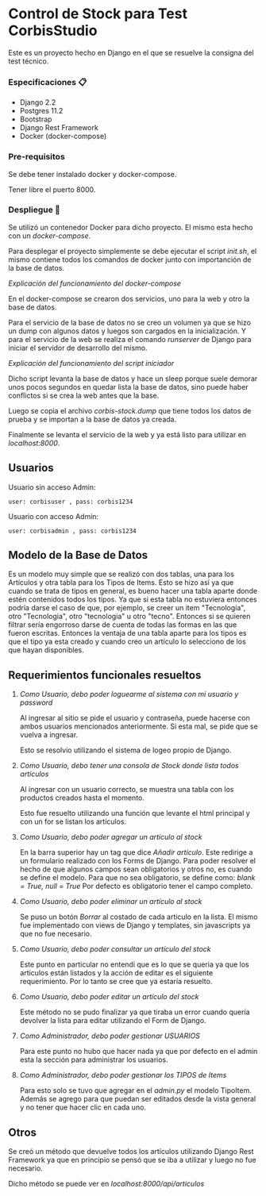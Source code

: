 
# Control de Stock para Test CorbisStudio

Este es un proyecto hecho en Django en el que se resuelve la consigna del test técnico.

### Especificaciones 📋

- Django 2.2
- Postgres 11.2
- Bootstrap
- Django Rest Framework
- Docker (docker-compose)

### Pre-requisitos

Se debe tener instalado docker y docker-compose. 

Tener libre el puerto 8000. 

### Despliegue 🔧

Se utilizó un contenedor Docker para dicho proyecto. El mismo esta hecho con un _docker-compose_.

Para desplegar el proyecto simplemente se debe ejecutar el script _init.sh_, el mismo contiene todos los comandos de docker junto con importanción de la base de datos.


_Explicación del funcionamiento del docker-compose_

En el docker-compose se crearon dos servicios, uno para la web y otro la base de datos. 

Para el servicio de la base de datos no se creo un volumen ya que se hizo un dump con algunos datos y luegos son cargados en la inicialización. Y para el servicio de la web se realiza el comando _runserver_ de Django para iniciar el servidor de desarrollo del mismo. 

_Explicación del funcionamiento del script iniciador_

Dicho script levanta la base de datos y hace un sleep porque suele demorar unos pocos segundos en quedar lista la base de datos, sino puede haber conflictos si se crea la web antes que la base.

Luego se copia el archivo _corbis-stock.dump_ que tiene todos los datos de prueba y se importan a la base de datos ya creada.

Finalmente se levanta el servicio de la web y ya está listo para utilizar en _localhost:8000_.

## Usuarios 
Usuario sin acceso Admin:

    user: corbisuser , pass: corbis1234


Usuario con acceso Admin:

    user: corbisadmin , pass: corbis1234

## Modelo de la Base de Datos
Es un modelo muy simple que se realizó con dos tablas, una para los Artículos y otra tabla para los Tipos de Items. Esto se hizo así ya que cuando se trata de tipos en general, es bueno hacer una tabla aparte donde estén contenidos todos los tipos. Ya que si esta tabla no estuviera entonces podría darse el caso de que, por ejemplo, se creer un item "Tecnología", otro "Tecnologia", otro "tecnologia" u otro "tecno". Entonces si se quieren filtrar sería engorroso darse de cuenta de todas las formas en las que fueron escritas. Entonces la ventaja de una tabla aparte para los tipos es que el tipo ya esta creado y cuando creo un artículo lo selecciono de los que hayan disponibles. 

## Requerimientos funcionales resueltos
1. _Como Usuario, debo poder loguearme al sistema con mi usuario y password_

    Al ingresar al sitio se pide el usuario y contraseña, puede hacerse con ambos usuarios mencionados anteriormente. Si esta mal, se pide que se vuelva a ingresar.

    Esto se resolvio utilizando el sistema de logeo propio de Django. 

2. _Como Usuario, debo tener una consola de Stock donde lista todos artículos_

    Al ingresar con un usuario correcto, se muestra una tabla con los productos creados hasta el momento. 

    Esto fue resuelto utilizando una función que levante el html principal y con un for se listan los artículos.

3. _Como Usuario, debo poder agregar un artículo al stock_

    En la barra superior hay un tag que dice _Añadir artículo_. Este redirige a un formulario realizado con los Forms de Django. 
    Para poder resolver el hecho de que algunos campos sean obligatorios y otros no, es cuando se define el modelo. Para que no sea obligatorio, se define como:
        _blank = True, null = True_
    Por defecto es obligatorio tener el campo completo.

4. _Como Usuario, debo poder eliminar un artículo al stock_
    
    Se puso un botón _Borrar_ al costado de cada articulo en la lista. El mismo fue implementado con views de Django y templates, sin javascripts
    ya que no fue necesario. 

5. _Como Usuario, debo poder consultar un artículo del stock_

    Este punto en particular no entendi que es lo que se queria ya que los articulos están listados y la acción de editar es el siguiente requerimiento.
    Por lo tanto se cree que ya estaría resuelto.

6. _Como Usuario, debo poder editar un artículo del stock_

    Este método no se pudo finalizar ya que tiraba un error cuando quería devolver la lista para editar utilizando el Form de Django.

7. _Como Administrador, debo poder gestionar USUARIOS_

    Para este punto no hubo que hacer nada ya que por defecto en el admin esta la sección para administrar los usuarios.

8. _Como Administrador, debo poder gestionar los TIPOS de Items_

    Para esto solo se tuvo que agregar en el _admin.py_ el modelo TipoItem. Además se agrego para que puedan ser editados desde la vista general y no tener que hacer clic en cada uno.

## Otros
Se creó un método que devuelve todos los artículos utilizando Django Rest Framework ya que en principio se pensó que se iba a utilizar y luego no fue necesario.

Dicho método se puede ver en _localhost:8000/api/articulos_